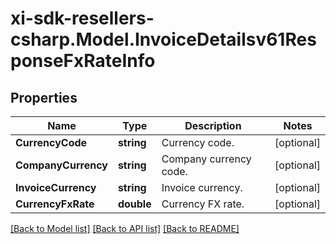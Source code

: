 # xi-sdk-resellers-csharp.Model.InvoiceDetailsv61ResponseFxRateInfo

## Properties

Name | Type | Description | Notes
------------ | ------------- | ------------- | -------------
**CurrencyCode** | **string** | Currency code. | [optional] 
**CompanyCurrency** | **string** | Company currency code. | [optional] 
**InvoiceCurrency** | **string** | Invoice currency. | [optional] 
**CurrencyFxRate** | **double** | Currency FX rate. | [optional] 

[[Back to Model list]](../README.md#documentation-for-models) [[Back to API list]](../README.md#documentation-for-api-endpoints) [[Back to README]](../README.md)

